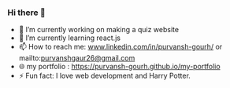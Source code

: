 ### Hi there 👋

- 🔭 I’m currently working on making a quiz website
- 🌱 I’m currently learning react.js
- 📫 How to reach me: www.linkedin.com/in/purvansh-gourh/ or mailto:purvanshgaur26@gmail.com
- 🌐 my portfolio : https://purvansh-gourh.github.io/my-portfolio
- ⚡ Fun fact: I love web development and Harry Potter.
